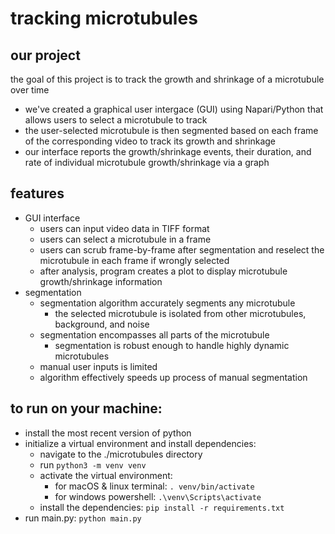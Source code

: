 # tracking microtubules
## our project
the goal of this project is to track the growth and shrinkage of a microtubule over time

- we've created a graphical user intergace (GUI) using Napari/Python that allows users to select a microtubule to track
- the user-selected microtubule is then segmented based on each frame of the corresponding video to track its growth and shrinkage
- our interface reports the growth/shrinkage events, their duration, and rate of individual microtubule growth/shrinkage via a graph


## features
- GUI interface
   - users can input video data in TIFF format
   - users can select a microtubule in a frame
   - users can scrub frame-by-frame after segmentation and reselect the microtubule in each frame if wrongly selected
   - after analysis, program creates a plot to display microtubule growth/shrinkage information
- segmentation
   - segmentation algorithm accurately segments any microtubule
      - the selected microtubule is isolated from other microtubules, background, and noise
   - segmentation encompasses all parts of the microtubule
      - segmentation is robust enough to handle highly dynamic microtubules
   - manual user inputs is limited
   - algorithm effectively speeds up process of manual segmentation


## to run on your machine:
- install the most recent version of python
- initialize a virtual environment and install dependencies:
    - navigate to the ./microtubules directory
    - run `python3 -m venv venv`
    - activate the virtual environment:
        - for macOS & linux terminal: `. venv/bin/activate`
        - for windows powershell: `.\venv\Scripts\activate`
    - install the dependencies: `pip install -r requirements.txt`
- run main.py: `python main.py`